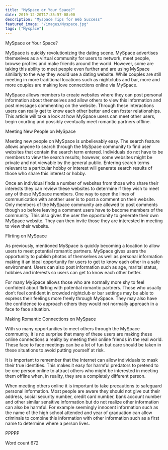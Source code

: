 ```yaml
---
title: "MySpace or Your Space?"
date: 2019-12-20T17:35:57-08:00
description: "Myspace Tips for Web Success"
featured_image: "/images/Myspace.jpg"
tags: ["Myspace"]
---
```


MySpace or Your Space?

MySpace is quickly revolutionizing the dating scene. MySpace advertises themselves as a virtual community for users to network, meet people, browse profiles and make friends around the world. However, some are taking this ability to meet people even further and are using MySpace similarly to the way they would use a dating website. While couples are still meeting in more traditional locations such as nightclubs and bar, more and more couples are making love connections online via MySpace. 

MySpace allows members to create websites where they can post personal information about themselves and allow others to view this information and post messages commenting on the website. Through these interactions users can really get to know each other better and can foster relationships. This article will take a look at how MySpace users can meet other users, begin courting and possibly eventually meet romantic partners offline. 

Meeting New People on MySpace

Meeting new people on MySpace is unbelievably easy. The search feature allows anyone to search through the MySpace community to find user websites that contain the search term entered. Individuals do not have to be members to view the search results; however, some websites might be private and not viewable by the general public. Entering search terms relevant to a particular hobby or interest will generate search results of those who share this interest or hobby. 

Once an individual finds a number of websites from those who share their interests they can review these websites to determine if they wish to meet any of these MySpace members. One way to open the lines of communication with another user is to post a comment on their website. Only members of the MySpace community are allowed to post comments though so before leaving a comment users have to become members of the community. This also gives the user the opportunity to generate their own MySpace website. They can then invite those they are interested in meeting to view their website. 

Flirting on MySpace

As previously, mentioned MySpace is quickly becoming a location to allow users to meet potential romantic partners. MySpace gives users the opportunity to publish photos of themselves as well as personal information making it an ideal opportunity for users to get to know each other in a safe environment. Users can also post information such as age, marital status, hobbies and interests so users can get to know each other better. 

For many MySpace allows those who are normally more shy to feel confident about flirting with potential romantic partners. Those who usually don’t feel confident in crowded nightclub or bar settings may be able to express their feelings more freely through MySpace. They may also have the confidence to approach others they would not normally approach in a face to face situation. 

Making Romantic Connections on MySpace

With so many opportunities to meet others through the MySpace community, it is no surprise that many of these users are making these online connections a reality by meeting their online friends in the real world. These face to face meetings can be a lot of fun but care should be taken in these situations to avoid putting yourself at risk.

It is important to remember that the Internet can allow individuals to mask their true identities. This makes it easy for harmful predators to pretend to be one person online to attract others who might be interested in meeting them offline when, in reality, they are a completely different person. 

When meeting others online it is important to take precautions to safeguard personal information. Most people are aware they should not give out their address, social security number, credit card number, bank account number and other similar sensitive information but do not realize other information can also be harmful. For example seemingly innocent information such as the name of the high school attended and year of graduation can allow criminals to combine this information with other information such as a first name to determine where a person lives. 

PPPPP

Word count 672


